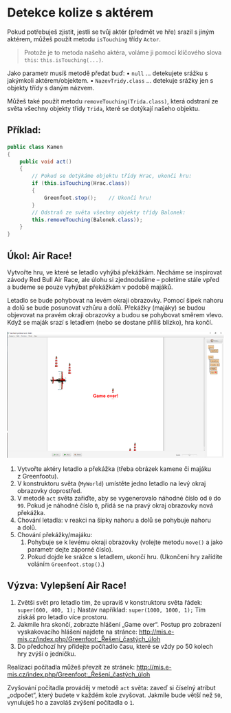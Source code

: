 # Detekce kolize s aktérem

Pokud potřebuješ zjistit, jestli se tvůj aktér (předmět ve hře) srazil s jiným aktérem, můžeš použít metodu `isTouching` třídy `Actor`. 

> Protože je to metoda našeho aktéra, voláme ji pomocí klíčového slova `this`: `this.isTouching(...)`.

Jako parametr musíš metodě předat buď:
    • `null` &hellip; detekujete srážku s jakýmkoli aktérem/objektem.
    • `NazevTridy.class` … detekuje srážky jen s objekty třídy s daným názvem.

Můžeš také použít metodu `removeTouching(Trida.class)`, která odstraní ze světa všechny objekty třídy `Trida`, které se dotýkají našeho objektu.

## Příklad:
```java
public class Kamen
{
	public void act()
	{
		// Pokud se dotýkáme objektu třídy Hrac, ukonči hru:
		if (this.isTouching(Hrac.class))
		{
			Greenfoot.stop();    // Ukončí hru!
		}
		// Odstraň ze světa všechny objekty třídy Balonek:
		this.removeTouching(Balonek.class));
	}
}
```

## Úkol: Air Race!
Vytvořte hru, ve které se letadlo vyhýbá překážkám. Necháme se inspirovat závody Red Bull Air Race, ale úlohu si zjednodušíme – poletíme stále vpřed a budeme se pouze vyhýbat překážkám v podobě majáků.

Letadlo se bude pohybovat na levém okraji obrazovky. Pomocí šipek nahoru a dolů se bude posunovat vzhůru a dolů. Překážky (majáky) se budou objevovat na pravém okraji obrazovky a budou se pohybovat směrem vlevo. Když se maják srazí s letadlem (nebo se dostane příliš blízko), hra končí.
 
 ![Hra Air race!](../img/hra_airrace.png)

 1. Vytvořte aktéry letadlo a překážka (třeba obrázek kamene či majáku z Greenfootu).
 2. V konstruktoru světa (`MyWorld`) umístěte jedno letadlo na levý okraj obrazovky doprostřed.
 3. V metodě `act` světa zařiďte, aby se vygenerovalo náhodné číslo od `0` do `99`. Pokud je náhodné číslo `0`, přidá se na pravý okraj obrazovky nová překážka.
 4. Chování letadla: v reakci na šipky nahoru a dolů se pohybuje nahoru a dolů.
 5. Chování překážky/majáku:
     1. Pohybuje se k levému okraji obrazovky (volejte metodu `move()` a jako parametr dejte záporné číslo).
     2. Pokud dojde ke srážce s letadlem, ukončí hru. (Ukončení hry zařídíte voláním `Greenfoot.stop()`.)

## Výzva: Vylepšení Air Race!

 1. Zvětši svět pro letadlo tím, že upravíš v konstruktoru světa řádek:
    `super(600, 400, 1);`
    Nastav například:
    `super(1000, 1000, 1);`
    Tím získáš pro letadlo více prostoru.
 2. Jakmile hra skončí, zobrazte hlášení „Game over“. Postup pro zobrazení vyskakovacího hlášení najdete na stránce:  http://mis.e-mis.cz/index.php/Greenfoot:_Řešení_častých_úloh
 3. Do předchozí hry přidejte počítadlo času, které se vždy po 50 kolech hry zvýší o jedničku.

Realizaci počítadla můžeš převzít ze stránek: http://mis.e-mis.cz/index.php/Greenfoot:_Řešení_častých_úloh

Zvyšování počítadla prováděj v metodě `act` světa: zaveď si číselný atribut „odpočet“, který budete v každém kole zvyšovat. Jakmile bude větší než `50`, vynuluješ ho a zavoláš zvýšení počítadla o `1`.